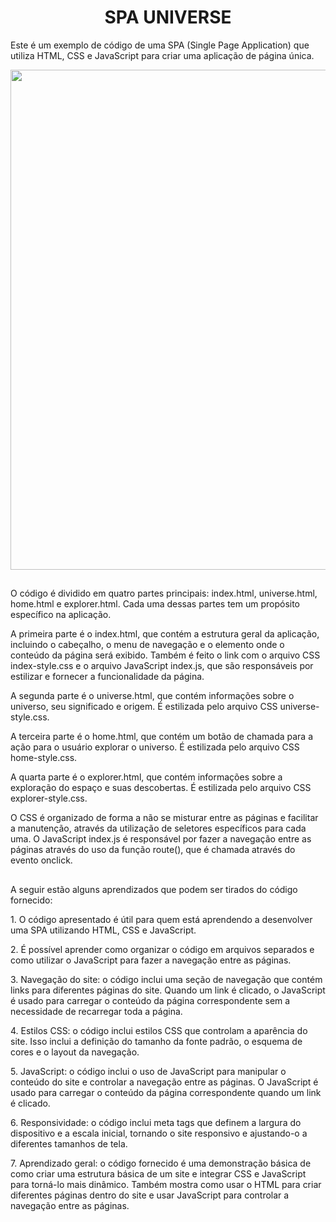 <h1 align="center"> SPA UNIVERSE </h1>

Este é um exemplo de código de uma SPA (Single Page Application) que utiliza HTML, CSS e JavaScript para criar uma aplicação de página única. 

<p align="center" > 
<img src="https://user-images.githubusercontent.com/113460644/235313979-674e0d11-2ec2-45bd-8e82-b335e32e13b5.gif" width="800rem">
</p>

##

O código é dividido em quatro partes principais: index.html, universe.html, home.html e explorer.html. Cada uma dessas partes tem um propósito específico na aplicação.

A primeira parte é o index.html, que contém a estrutura geral da aplicação, incluindo o cabeçalho, o menu de navegação e o elemento onde o conteúdo da página será exibido. Também é feito o link com o arquivo CSS index-style.css e o arquivo JavaScript index.js, que são responsáveis por estilizar e fornecer a funcionalidade da página.

A segunda parte é o universe.html, que contém informações sobre o universo, seu significado e origem. É estilizada pelo arquivo CSS universe-style.css.

A terceira parte é o home.html, que contém um botão de chamada para a ação para o usuário explorar o universo. É estilizada pelo arquivo CSS home-style.css.

A quarta parte é o explorer.html, que contém informações sobre a exploração do espaço e suas descobertas. É estilizada pelo arquivo CSS explorer-style.css.

O CSS é organizado de forma a não se misturar entre as páginas e facilitar a manutenção, através da utilização de seletores específicos para cada uma. O JavaScript index.js é responsável por fazer a navegação entre as páginas através do uso da função route(), que é chamada através do evento onclick.

##

A seguir estão alguns aprendizados que podem ser tirados do código fornecido:

<p>1. O código apresentado é útil para quem está aprendendo a desenvolver uma SPA utilizando HTML, CSS e JavaScript.
<p>2. É possível aprender como organizar o código em arquivos separados e como utilizar o JavaScript para fazer a navegação entre as páginas.</p>
<p>3. Navegação do site: o código inclui uma seção de navegação que contém links para diferentes páginas do site. Quando um link é clicado, o JavaScript é usado para carregar o conteúdo da página correspondente sem a necessidade de recarregar toda a página.</p>
<p>4. Estilos CSS: o código inclui estilos CSS que controlam a aparência do site. Isso inclui a definição do tamanho da fonte padrão, o esquema de cores e o layout da navegação.</p>
<p>5. JavaScript: o código inclui o uso de JavaScript para manipular o conteúdo do site e controlar a navegação entre as páginas. O JavaScript é usado para carregar o conteúdo da página correspondente quando um link é clicado.</p>
<p>6. Responsividade: o código inclui meta tags que definem a largura do dispositivo e a escala inicial, tornando o site responsivo e ajustando-o a diferentes tamanhos de tela.</p>
<p>7. Aprendizado geral: o código fornecido é uma demonstração básica de como criar uma estrutura básica de um site e integrar CSS e JavaScript para torná-lo mais dinâmico. Também mostra como usar o HTML para criar diferentes páginas dentro do site e usar JavaScript para controlar a navegação entre as páginas.</p>
